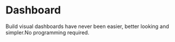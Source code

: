 Dashboard
=========

Build visual dashboards have never been easier, better looking and simpler.No programming required. 
